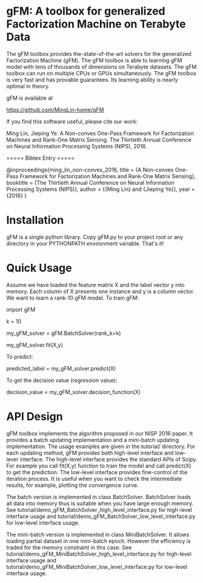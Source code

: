 # gFM: A toolbox for generalized Factorization Machine on Terabyte Data #

The gFM toolbox provides the-state-of-the-art solvers for the generalized Factorization Machine (gFM). The gFM toolbox is able to learning gFM model with tens of thousands of dimensions on Terabyte datasets. The gFM toolbox can run on multiple CPUs or GPUs simultaneously. The gFM toolbox is very fast and has provable guarantees. Its learning ability is nearly optimal in theory.

gFM is available at

https://github.com/MingLin-home/gFM

If you find this software useful, please cite our work:

Ming Lin, Jieping Ye. A Non-convex One-Pass Framework for Factorization Machines and Rank-One Matrix Sensing. The Thirtieth Annual Conference on Neural Information Processing Systems (NIPS), 2016.

===== Bibtex Entry =====

@inproceedings{ming_lin_non-convex_2016,
  title = {A Non-convex One-Pass Framework for Factorization Machines and Rank-One Matrix Sensing}, 
  booktitle = {The Thirtieth Annual Conference on Neural Information Processing Systems (NIPS)},
  author = {{Ming Lin} and {Jieping Ye}},
  year = {2016}
}

Installation
============
gFM is a single python library. Copy gFM.py to your project root or any directory in your PYTHONPATH environment variable. That's it!


Quick Usage
===========
Assume we have loaded the feature matrix X and the label vector y into memory. Each column of X presents one instance and y is a column vector. We want to learn a rank-10 gFM model. To train gFM:

import gFM

k = 10

my_gFM_solver = gFM.BatchSolver(rank_k=k)

my_gFM_solver.fit(X,y)

To predict:

predicted_label = my_gFM_solver.predict(X)

To get the decision value (regression value):

decision_value = my_gFM_solver.decision_function(X)

API Design
===========

gFM toolbox implements the algorithm proposed in our NISP 2016 paper. It provides a batch updating implementation and a mini-batch updating implementation. The usage examples are given in the tutorial/ directory. For each updating method, gFM provides both high-level interface and low-lever interface. The high-level interface provides the standard APIs of Scipy. For example you call fit(X,y) function to train the model and call predict(X) to get the prediction. The low-level interface provides fine-control of the iteration process. It is useful when you want to check the intermediate results, for example, plotting the convergence curve.

The batch version is implemented in class BatchSolver. BatchSolver loads all data into memory thus is suitable when you have large enough memory. See tutorial/demo_gFM_BatchSolver_high_level_interface.py for high-level interface usage and tutorial/demo_gFM_BatchSolver_low_level_interface.py for low-level interface usage.

The mini-batch version is implemented in class MiniBatchSolver. It allows loading partial dataset in one mini-batch epoch. However the efficiency is traded for the memory constraint in this case. See tutorial/demo_gFM_MiniBatchSolver_high_level_interface.py for high-level interface usage and tutorial/demo_gFM_MiniBatchSolver_low_level_interface.py  for low-level interface usage.
